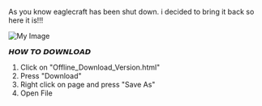 As you know eaglecraft has been shut down. i decided to bring it back so here it is!!!


![My Image](blob:chrome-untrusted://media-app/8c401b71-41da-46bb-98bb-51b77bd3a9d0)


𝙃𝙊𝙒 𝙏𝙊 𝘿𝙊𝙒𝙉𝙇𝙊𝘼𝘿

1. Click on "Offline_Download_Version.html"
2. Press "Download"
3. Right click on page and press "Save As"
4. Open File
